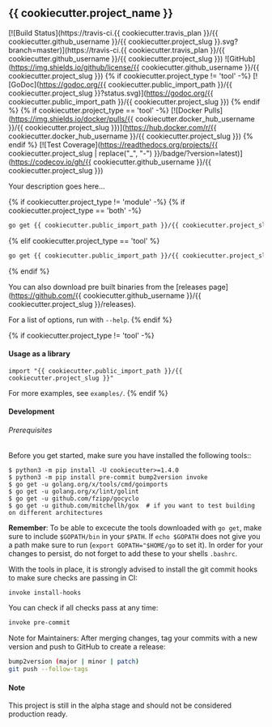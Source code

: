 ## {{ cookiecutter.project_name }}

[![Build Status](https://travis-ci.{{ cookiecutter.travis_plan }}/{{ cookiecutter.github_username }}/{{ cookiecutter.project_slug }}.svg?branch=master)](https://travis-ci.{{ cookiecutter.travis_plan }}/{{ cookiecutter.github_username }}/{{ cookiecutter.project_slug }})
![GitHub](https://img.shields.io/github/license/{{ cookiecutter.github_username }}/{{ cookiecutter.project_slug }})
{% if cookiecutter.project_type != 'tool' -%}
[![GoDoc](https://godoc.org/{{ cookiecutter.public_import_path }}/{{ cookiecutter.project_slug }}?status.svg)](https://godoc.org/{{ cookiecutter.public_import_path }}/{{ cookiecutter.project_slug }})
{% endif %}
{% if cookiecutter.project_type == 'tool' -%}
[![Docker Pulls](https://img.shields.io/docker/pulls/{{ cookiecutter.docker_hub_username }}/{{ cookiecutter.project_slug }})](https://hub.docker.com/r/{{ cookiecutter.docker_hub_username }}/{{ cookiecutter.project_slug }})
{% endif %}
[![Test Coverage](https://readthedocs.org/projects/{{ cookiecutter.project_slug | replace("_", "-") }}/badge/?version=latest)](https://codecov.io/gh/{{ cookiecutter.github_username }}/{{ cookiecutter.project_slug }})

Your description goes here...

{% if cookiecutter.project_type != 'module' -%}
{% if cookiecutter.project_type == 'both' -%}
```bash
go get {{ cookiecutter.public_import_path }}/{{ cookiecutter.project_slug }}/cmd/{{ cookiecutter.project_slug }}
```
{% elif cookiecutter.project_type == 'tool' %}
```bash
go get {{ cookiecutter.public_import_path }}/{{ cookiecutter.project_slug }}
```
{% endif %}

You can also download pre built binaries from the [releases page](https://github.com/{{ cookiecutter.github_username }}/{{ cookiecutter.project_slug }}/releases).

For a list of options, run with `--help`.
{% endif %}

{% if cookiecutter.project_type != 'tool' -%}
#### Usage as a library

```golang
import "{{ cookiecutter.public_import_path }}/{{ cookiecutter.project_slug }}"
```

For more examples, see `examples/`.
{% endif %}

#### Development

######  Prerequisites

Before you get started, make sure you have installed the following tools::

    $ python3 -m pip install -U cookiecutter>=1.4.0
    $ python3 -m pip install pre-commit bump2version invoke
    $ go get -u golang.org/x/tools/cmd/goimports
    $ go get -u golang.org/x/lint/golint
    $ go get -u github.com/fzipp/gocyclo
    $ go get -u github.com/mitchellh/gox  # if you want to test building on different architectures

**Remember**: To be able to excecute the tools downloaded with `go get`, 
make sure to include `$GOPATH/bin` in your `$PATH`.
If `echo $GOPATH` does not give you a path make sure to run
(`export GOPATH="$HOME/go` to set it). In order for your changes to persist, 
do not forget to add these to your shells `.bashrc`.

With the tools in place, it is strongly advised to install the git commit hooks to make sure checks are passing in CI:
```bash
invoke install-hooks
```

You can check if all checks pass at any time:
```bash
invoke pre-commit
```

Note for Maintainers: After merging changes, tag your commits with a new version and push to GitHub to create a release:
```bash
bump2version (major | minor | patch)
git push --follow-tags
```

#### Note

This project is still in the alpha stage and should not be considered production ready.
